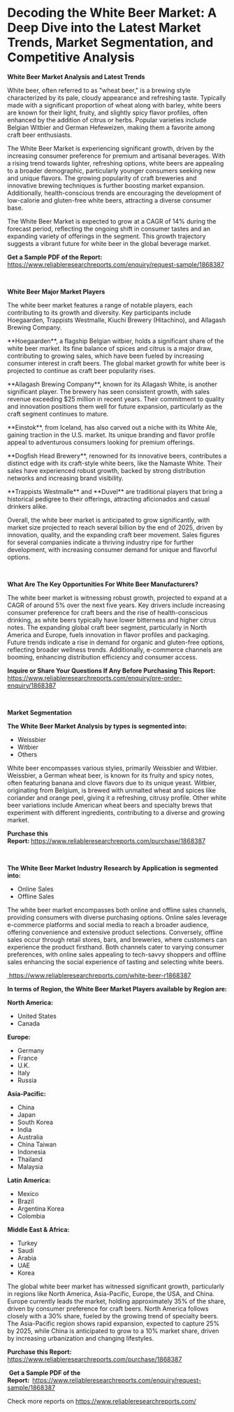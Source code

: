 <p><h1>Decoding the White Beer Market: A Deep Dive into the Latest Market Trends, Market Segmentation, and Competitive Analysis</h1></p><p><strong>White Beer Market Analysis and Latest Trends</strong></p>
<p><p>White beer, often referred to as "wheat beer," is a brewing style characterized by its pale, cloudy appearance and refreshing taste. Typically made with a significant proportion of wheat along with barley, white beers are known for their light, fruity, and slightly spicy flavor profiles, often enhanced by the addition of citrus or herbs. Popular varieties include Belgian Witbier and German Hefeweizen, making them a favorite among craft beer enthusiasts.</p><p>The White Beer Market is experiencing significant growth, driven by the increasing consumer preference for premium and artisanal beverages. With a rising trend towards lighter, refreshing options, white beers are appealing to a broader demographic, particularly younger consumers seeking new and unique flavors. The growing popularity of craft breweries and innovative brewing techniques is further boosting market expansion. Additionally, health-conscious trends are encouraging the development of low-calorie and gluten-free white beers, attracting a diverse consumer base.</p><p>The White Beer Market is expected to grow at a CAGR of 14% during the forecast period, reflecting the ongoing shift in consumer tastes and an expanding variety of offerings in the segment. This growth trajectory suggests a vibrant future for white beer in the global beverage market.</p></p>
<p><strong>Get a Sample PDF of the Report:&nbsp;</strong> <a href="https://www.reliableresearchreports.com/enquiry/request-sample/1868387?utm_campaign=2273&utm_medium=2&utm_source=Github&utm_content=ia&utm_term=07042025&utm_id=white-beer">https://www.reliableresearchreports.com/enquiry/request-sample/1868387</a></p>
<p>&nbsp;</p>
<p><strong>White Beer Major Market Players</strong></p>
<p><p>The white beer market features a range of notable players, each contributing to its growth and diversity. Key participants include Hoegaarden, Trappists Westmalle, Kiuchi Brewery (Hitachino), and Allagash Brewing Company. </p><p>**Hoegaarden**, a flagship Belgian witbier, holds a significant share of the white beer market. Its fine balance of spices and citrus is a major draw, contributing to growing sales, which have been fueled by increasing consumer interest in craft beers. The global market growth for white beer is projected to continue as craft beer popularity rises.</p><p>**Allagash Brewing Company**, known for its Allagash White, is another significant player. The brewery has seen consistent growth, with sales revenue exceeding $25 million in recent years. Their commitment to quality and innovation positions them well for future expansion, particularly as the craft segment continues to mature.</p><p>**Einstok**, from Iceland, has also carved out a niche with its White Ale, gaining traction in the U.S. market. Its unique branding and flavor profile appeal to adventurous consumers looking for premium offerings.</p><p>**Dogfish Head Brewery**, renowned for its innovative beers, contributes a distinct edge with its craft-style white beers, like the Namaste White. Their sales have experienced robust growth, backed by strong distribution networks and increasing brand visibility.</p><p>**Trappists Westmalle** and **Duvel** are traditional players that bring a historical pedigree to their offerings, attracting aficionados and casual drinkers alike.</p><p>Overall, the white beer market is anticipated to grow significantly, with market size projected to reach several billion by the end of 2025, driven by innovation, quality, and the expanding craft beer movement. Sales figures for several companies indicate a thriving industry ripe for further development, with increasing consumer demand for unique and flavorful options.</p></p>
<p>&nbsp;</p>
<p><strong>What Are The Key Opportunities For White Beer Manufacturers?</strong></p>
<p><p>The white beer market is witnessing robust growth, projected to expand at a CAGR of around 5% over the next five years. Key drivers include increasing consumer preference for craft beers and the rise of health-conscious drinking, as white beers typically have lower bitterness and higher citrus notes. The expanding global craft beer segment, particularly in North America and Europe, fuels innovation in flavor profiles and packaging. Future trends indicate a rise in demand for organic and gluten-free options, reflecting broader wellness trends. Additionally, e-commerce channels are booming, enhancing distribution efficiency and consumer access.</p></p>
<p><strong>Inquire or Share Your Questions If Any Before Purchasing This Report:</strong> <a href="https://www.reliableresearchreports.com/enquiry/pre-order-enquiry/1868387?utm_campaign=2273&utm_medium=2&utm_source=Github&utm_content=ia&utm_term=07042025&utm_id=white-beer">https://www.reliableresearchreports.com/enquiry/pre-order-enquiry/1868387</a></p>
<p>&nbsp;</p>
<p><strong>Market Segmentation</strong></p>
<p><strong>The White Beer Market Analysis by types is segmented into:</strong></p>
<p><ul><li>Weissbier</li><li>Witbier</li><li>Others</li></ul></p>
<p><p>White beer encompasses various styles, primarily Weissbier and Witbier. Weissbier, a German wheat beer, is known for its fruity and spicy notes, often featuring banana and clove flavors due to its unique yeast. Witbier, originating from Belgium, is brewed with unmalted wheat and spices like coriander and orange peel, giving it a refreshing, citrusy profile. Other white beer variations include American wheat beers and specialty brews that experiment with different ingredients, contributing to a diverse and growing market.</p></p>
<p><strong>Purchase this Report:&nbsp;</strong><a href="https://www.reliableresearchreports.com/purchase/1868387?utm_campaign=2273&utm_medium=2&utm_source=Github&utm_content=ia&utm_term=07042025&utm_id=white-beer">https://www.reliableresearchreports.com/purchase/1868387</a></p>
<p>&nbsp;</p>
<p><strong>The White Beer Market Industry Research by Application is segmented into:</strong></p>
<p><ul><li>Online Sales</li><li>Offline Sales</li></ul></p>
<p><p>The white beer market encompasses both online and offline sales channels, providing consumers with diverse purchasing options. Online sales leverage e-commerce platforms and social media to reach a broader audience, offering convenience and extensive product selections. Conversely, offline sales occur through retail stores, bars, and breweries, where customers can experience the product firsthand. Both channels cater to varying consumer preferences, with online sales appealing to tech-savvy shoppers and offline sales enhancing the social experience of tasting and selecting white beers.</p></p>
<p><a href="https://www.reliableresearchreports.com/white-beer-r1868387?utm_campaign=2273&utm_medium=2&utm_source=Github&utm_content=ia&utm_term=07042025&utm_id=white-beer">&nbsp;https://www.reliableresearchreports.com/white-beer-r1868387</a></p>
<p><strong>In terms of Region, the White Beer Market Players available by Region are:</strong></p>
<p>
    <p> <strong> North America: </strong>
        <ul>
            <li>United States</li>
            <li>Canada</li>
        </ul>
        </p> 
    <p> <strong> Europe: </strong>
        <ul>
            <li>Germany</li>
            <li>France</li>
            <li>U.K.</li>
            <li>Italy</li>
            <li>Russia</li>
        </ul>
        </p> 
    <p> <strong> Asia-Pacific: </strong>
        <ul>
            <li>China</li>
            <li>Japan</li>
            <li>South Korea</li>
            <li>India</li>
            <li>Australia</li>
            <li>China Taiwan</li>
            <li>Indonesia</li>
            <li>Thailand</li>
            <li>Malaysia</li>
        </ul>
        </p> 
    <p> <strong> Latin America: </strong>
        <ul>
            <li>Mexico</li>
            <li>Brazil</li>
            <li>Argentina Korea</li>
            <li>Colombia</li>
        </ul>
        </p> 
    <p> <strong> Middle East & Africa: </strong>
        <ul>
            <li>Turkey</li>
            <li>Saudi</li>
            <li>Arabia</li>
            <li>UAE</li>
            <li>Korea</li>
        </ul>
    </p>
    </p>
<p><p>The global white beer market has witnessed significant growth, particularly in regions like North America, Asia-Pacific, Europe, the USA, and China. Europe currently leads the market, holding approximately 35% of the share, driven by consumer preference for craft beers. North America follows closely with a 30% share, fueled by the growing trend of specialty beers. The Asia-Pacific region shows rapid expansion, expected to capture 25% by 2025, while China is anticipated to grow to a 10% market share, driven by increasing urbanization and changing lifestyles.</p></p>
<p><strong>Purchase this Report: </strong><a href="https://www.reliableresearchreports.com/purchase/1868387?utm_campaign=2273&utm_medium=2&utm_source=Github&utm_content=ia&utm_term=07042025&utm_id=white-beer">https://www.reliableresearchreports.com/purchase/1868387</a></p>
<p>&nbsp;<strong>Get a Sample PDF of the Report:&nbsp;&nbsp;</strong><a href="https://www.reliableresearchreports.com/enquiry/request-sample/1868387?utm_campaign=2273&utm_medium=2&utm_source=Github&utm_content=ia&utm_term=07042025&utm_id=white-beer">https://www.reliableresearchreports.com/enquiry/request-sample/1868387</a></p>
<p><strong></strong></p>
<p>Check more reports on <a href="https://www.reliableresearchreports.com/?utm_campaign=2273&utm_medium=2&utm_source=Github&utm_content=ia&utm_term=07042025&utm_id=white-beer">https://www.reliableresearchreports.com/</a></p>